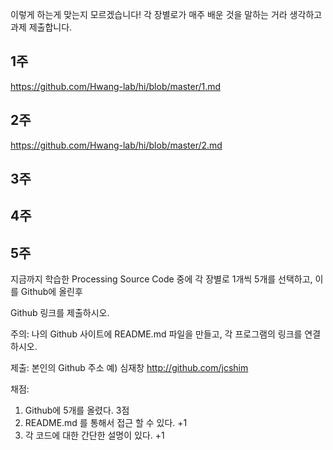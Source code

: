 이렇게 하는게 맞는지 모르겠습니다! 각 장별로가 매주 배운 것을 말하는 거라 생각하고 과제 제출합니다.

## 1주
https://github.com/Hwang-lab/hi/blob/master/1.md

## 2주
https://github.com/Hwang-lab/hi/blob/master/2.md
## 3주

## 4주

## 5주


지금까지 학습한 Processing Source Code 중에
각 장별로 1개씩 5개를 선택하고, 이를 Github에 올린후

Github 링크를 제출하시오.

주의: 나의 Github 사이트에 README.md 파일을 만들고,
각 프로그램의 링크를 연결하시오.

제출: 본인의 Github 주소
예) 심재창 http://github.com/jcshim 

채점:

1. Github에 5개를 올렸다. 3점
2. README.md 를 통해서 접근 할 수 있다. +1
3. 각 코드에 대한 간단한 설명이 있다. +1
